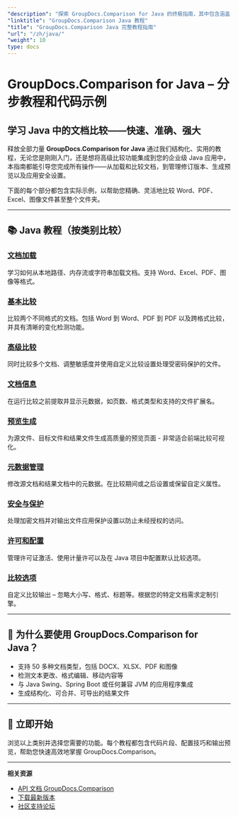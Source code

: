 ```yaml
---
"description": "探索 GroupDocs.Comparison for Java 的终极指南，其中包含涵盖文档比较、更改跟踪、元数据等的分类教程。"
"linktitle": "GroupDocs.Comparison Java 教程"
"title": "GroupDocs.Comparison Java 完整教程指南"
"url": "/zh/java/"
"weight": 10
type: docs
---
```

# GroupDocs.Comparison for Java – 分步教程和代码示例

## 学习 Java 中的文档比较——快速、准确、强大

释放全部力量 **GroupDocs.Comparison for Java** 通过我们结构化、实用的教程，无论您是刚刚入门，还是想将高级比较功能集成到您的企业级 Java 应用中，本指南都能引导您完成所有操作——从加载和比较文档，到管理修订版本、生成预览以及应用安全设置。

下面的每个部分都包含实际示例，以帮助您精确、灵活地比较 Word、PDF、Excel、图像文件甚至整个文件夹。

---

## 📚 Java 教程（按类别比较）

### [文档加载](./document-loading)
学习如何从本地路径、内存流或字符串加载文档。支持 Word、Excel、PDF、图像等格式。

### [基本比较](./basic-comparison)
比较两个不同格式的文档。包括 Word 到 Word、PDF 到 PDF 以及跨格式比较，并具有清晰的变化检测功能。

### [高级比较](./advanced-comparison)
同时比较多个文档、调整敏感度并使用自定义比较设置处理受密码保护的文件。

### [文档信息](./document-information)
在运行比较之前提取并显示元数据，如页数、格式类型和支持的文件扩展名。

### [预览生成](./preview-generation)
为源文件、目标文件和结果文件生成高质量的预览页面 - 非常适合前端比较可视化。

### [元数据管理](./metadata-management)
修改源文档和结果文档中的元数据。在比较期间或之后设置或保留自定义属性。

### [安全与保护](./security-protection)
处理加密文档并对输出文件应用保护设置以防止未经授权的访问。

### [许可和配置](./licensing-configuration)
管理许可证激活、使用计量许可以及在 Java 项目中配置默认比较选项。

### [比较选项](./comparison-options)
自定义比较输出 – 忽略大小写、格式、标题等。根据您的特定文档需求定制引擎。

---

## 🚀 为什么要使用 GroupDocs.Comparison for Java？

- 支持 50 多种文档类型，包括 DOCX、XLSX、PDF 和图像  
- 检测文本更改、格式编辑、移动内容等  
- 与 Java Swing、Spring Boot 或任何兼容 JVM 的应用程序集成  
- 生成结构化、可合并、可导出的结果文件  

---

## 🧠 立即开始

浏览以上类别并选择您需要的功能。每个教程都包含代码片段、配置技巧和输出预览，帮助您快速高效地掌握 GroupDocs.Comparison。

---

**相关资源**  
- [API 文档 GroupDocs.Comparison](https://references.groupdocs.com/comparison/java/)  
- [下载最新版本](https://releases.groupdocs.com/comparison/java/)  
- [社区支持论坛](https://forum.groupdocs.com/c/comparison/)